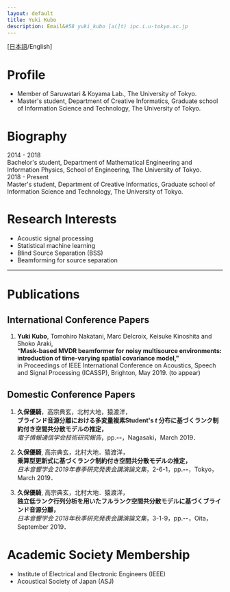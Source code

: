 ```yaml
---
layout: default
title: Yuki Kubo
description: Email&#58 yuki_kubo [a(]t) ipc.i.u-tokyo.ac.jp
---
```


\[[日本語](./index.html)/English\]

# Profile

*   Member of Saruwatari & Koyama Lab., The University of Tokyo.
*   Master's student, Department of Creative Informatics, Graduate school of Information Science and Technology, The University of Tokyo. 

# Biography

2014 - 2018  
    Bachelor's student, Department of Mathematical Engineering and Information Physics, School of Engineering, The University of Tokyo.  
2018 - Present  
    Master's student, Department of Creative Informatics, Graduate school of Information Science and Technology, The University of Tokyo. 

# Research Interests

*   Acoustic signal processing
*   Statistical machine learning
*   Blind Source Separation (BSS)
*   Beamforming for source separation

* * *

# Publications

## International Conference Papers

1.  **Yuki Kubo**, Tomohiro Nakatani, Marc Delcroix, Keisuke Kinoshita and Shoko Araki,  
    **“Mask-based MVDR beamformer for noisy multisource environments: introduction of time-varying spatial covariance model,"**  
    in Proceedings of IEEE International Conference on Acoustics, Speech and Signal Processing (ICASSP), Brighton, May 2019. (to appear)  

## Domestic Conference Papers

1. **久保優騎**，高宗典玄，北村大地，猿渡洋，  
    **ブラインド音源分離における多変量複素Student's _t_ 分布に基づくランク制約付き空間共分散モデルの推定，**  
    _電子情報通信学会技術研究報告_，pp.**--**，Nagasaki，March 2019．  

2. **久保優騎**, 高宗典玄，北村大地．猿渡洋，  
    **乗算型更新式に基づくランク制約付き空間共分散モデルの推定，**  
    _日本音響学会 2019年春季研究発表会講演論文集_，2-6-1，pp.**--**，Tokyo，March 2019．  

3. **久保優騎**, 高宗典玄，北村大地．猿渡洋，  
    **独立低ランク行列分析を用いたフルランク空間共分散モデルに基づくブラインド音源分離，**  
    _日本音響学会 2018年秋季研究発表会講演論文集_，3-1-9，pp.**--**，Oita，September 2019．

#   Academic Society Membership

*   Institute of Electrical and Electronic Engineers (IEEE)
*   Acoustical Society of Japan (ASJ)
